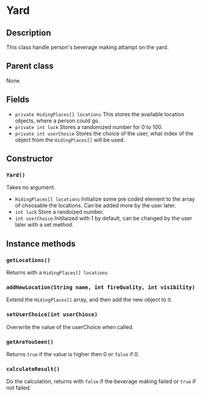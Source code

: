 # Yard

## Description 
This class handle person's beverage making attampt on the yard.

## Parent class
None

## Fields

* `private HidingPlaces[] locations` This stores the available location objects, where a person could go.
* `private int luck` Stores a randomized number for 0 to 100. 
* `private int userChoice` Stores the choice of the user, what index of the object from the `HidingPlaces[]` will be used.

## Constructor

### `Yard()`
Takes no argument.

* `HidingPlaces[] locations` Initialize some pre coded element to the array of choosable the locations. Can be added more by the user later.
* `int luck` Store a randoized number.
* `int userChoice` Initilaized with 1 by default, can be changed by the user later with a set method.



## Instance methods

### `getLocations()` 
Returns with a `HidingPlaces[] locations`

### `addNewLocation(String name, int fireQuality, int visibility)` 
Extend the `HidingPlaces[]` array, and then add the new object to it.

### `setUserChoice(int userChioce)` 
Overwrite the value of the userChoice when called.

### `getAreYouSeen()` 
Returns `true` if the value is higher then 0 or `false` if 0.

### `calculateResult()` 
Do the calculation, returns with `false` if the beverage making failed or `true` if not failed.



